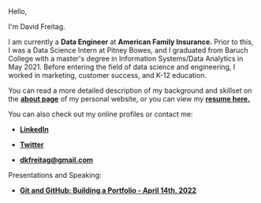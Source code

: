Hello,

I'm David Freitag.

I am currently a **Data Engineer** at **American Family Insurance.** Prior to this, I was a Data Science Intern at Pitney Bowes, and I graduated from Baruch College with a master's degree in Information Systems/Data Analytics in May 2021. Before entering the field of data science and engineering, I worked in marketing, customer success, and K-12 education.

You can read a more detailed description of my background and skillset on the **[about page](https://www.davidfreitag.com/about/)** of my personal website, or you can view my **[resume here.](https://www.davidfreitag.com/images/david_freitag_resume.pdf)**


You can also check out my online profiles or contact me:


- **[LinkedIn](https://www.linkedin.com/in/davidkfreitag)**

- **[Twitter](https://www.twitter.com/davidkfreitag)**

- **[dkfreitag@gmail.com](mailto:dkfreitag@gmail.com)**


Presentations and Speaking:

- **[Git and GitHub: Building a Portfolio - April 14th, 2022](https://docs.google.com/presentation/d/1q5dYDO2zl8zZw9kDLK8owcSOLBMNRUhSpAC0zf46d2Q/edit?usp=sharing)**
